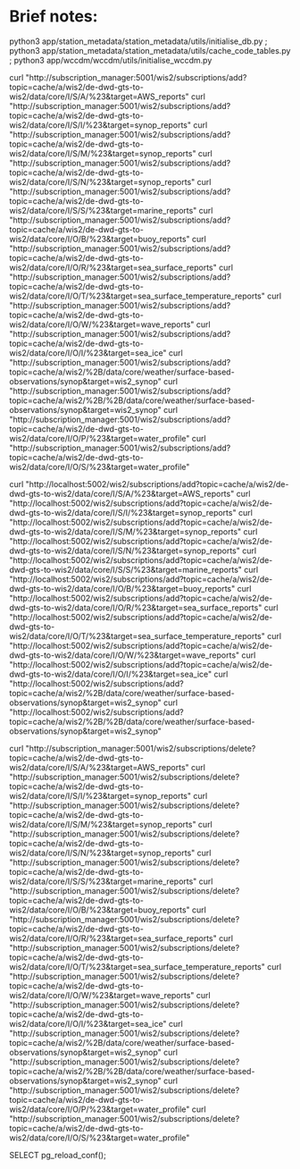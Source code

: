 # Brief notes:

python3 app/station_metadata/station_metadata/utils/initialise_db.py ; python3 app/station_metadata/station_metadata/utils/cache_code_tables.py ; python3 app/wccdm/wccdm/utils/initialise_wccdm.py

curl "http://subscription_manager:5001/wis2/subscriptions/add?topic=cache/a/wis2/de-dwd-gts-to-wis2/data/core/I/S/A/%23&target=AWS_reports"
curl "http://subscription_manager:5001/wis2/subscriptions/add?topic=cache/a/wis2/de-dwd-gts-to-wis2/data/core/I/S/I/%23&target=synop_reports"
curl "http://subscription_manager:5001/wis2/subscriptions/add?topic=cache/a/wis2/de-dwd-gts-to-wis2/data/core/I/S/M/%23&target=synop_reports"
curl "http://subscription_manager:5001/wis2/subscriptions/add?topic=cache/a/wis2/de-dwd-gts-to-wis2/data/core/I/S/N/%23&target=synop_reports"
curl "http://subscription_manager:5001/wis2/subscriptions/add?topic=cache/a/wis2/de-dwd-gts-to-wis2/data/core/I/S/S/%23&target=marine_reports"
curl "http://subscription_manager:5001/wis2/subscriptions/add?topic=cache/a/wis2/de-dwd-gts-to-wis2/data/core/I/O/B/%23&target=buoy_reports"
curl "http://subscription_manager:5001/wis2/subscriptions/add?topic=cache/a/wis2/de-dwd-gts-to-wis2/data/core/I/O/R/%23&target=sea_surface_reports"
curl "http://subscription_manager:5001/wis2/subscriptions/add?topic=cache/a/wis2/de-dwd-gts-to-wis2/data/core/I/O/T/%23&target=sea_surface_temperature_reports"
curl "http://subscription_manager:5001/wis2/subscriptions/add?topic=cache/a/wis2/de-dwd-gts-to-wis2/data/core/I/O/W/%23&target=wave_reports"
curl "http://subscription_manager:5001/wis2/subscriptions/add?topic=cache/a/wis2/de-dwd-gts-to-wis2/data/core/I/O/I/%23&target=sea_ice"
curl "http://subscription_manager:5001/wis2/subscriptions/add?topic=cache/a/wis2/%2B/data/core/weather/surface-based-observations/synop&target=wis2_synop"
curl "http://subscription_manager:5001/wis2/subscriptions/add?topic=cache/a/wis2/%2B/%2B/data/core/weather/surface-based-observations/synop&target=wis2_synop"
curl "http://subscription_manager:5001/wis2/subscriptions/add?topic=cache/a/wis2/de-dwd-gts-to-wis2/data/core/I/O/P/%23&target=water_profile"
curl "http://subscription_manager:5001/wis2/subscriptions/add?topic=cache/a/wis2/de-dwd-gts-to-wis2/data/core/I/O/S/%23&target=water_profile"

curl "http://localhost:5002/wis2/subscriptions/add?topic=cache/a/wis2/de-dwd-gts-to-wis2/data/core/I/S/A/%23&target=AWS_reports"
curl "http://localhost:5002/wis2/subscriptions/add?topic=cache/a/wis2/de-dwd-gts-to-wis2/data/core/I/S/I/%23&target=synop_reports"
curl "http://localhost:5002/wis2/subscriptions/add?topic=cache/a/wis2/de-dwd-gts-to-wis2/data/core/I/S/M/%23&target=synop_reports"
curl "http://localhost:5002/wis2/subscriptions/add?topic=cache/a/wis2/de-dwd-gts-to-wis2/data/core/I/S/N/%23&target=synop_reports"
curl "http://localhost:5002/wis2/subscriptions/add?topic=cache/a/wis2/de-dwd-gts-to-wis2/data/core/I/S/S/%23&target=marine_reports"
curl "http://localhost:5002/wis2/subscriptions/add?topic=cache/a/wis2/de-dwd-gts-to-wis2/data/core/I/O/B/%23&target=buoy_reports"
curl "http://localhost:5002/wis2/subscriptions/add?topic=cache/a/wis2/de-dwd-gts-to-wis2/data/core/I/O/R/%23&target=sea_surface_reports"
curl "http://localhost:5002/wis2/subscriptions/add?topic=cache/a/wis2/de-dwd-gts-to-wis2/data/core/I/O/T/%23&target=sea_surface_temperature_reports"
curl "http://localhost:5002/wis2/subscriptions/add?topic=cache/a/wis2/de-dwd-gts-to-wis2/data/core/I/O/W/%23&target=wave_reports"
curl "http://localhost:5002/wis2/subscriptions/add?topic=cache/a/wis2/de-dwd-gts-to-wis2/data/core/I/O/I/%23&target=sea_ice"
curl "http://localhost:5002/wis2/subscriptions/add?topic=cache/a/wis2/%2B/data/core/weather/surface-based-observations/synop&target=wis2_synop"
curl "http://localhost:5002/wis2/subscriptions/add?topic=cache/a/wis2/%2B/%2B/data/core/weather/surface-based-observations/synop&target=wis2_synop"

curl "http://subscription_manager:5001/wis2/subscriptions/delete?topic=cache/a/wis2/de-dwd-gts-to-wis2/data/core/I/S/A/%23&target=AWS_reports"
curl "http://subscription_manager:5001/wis2/subscriptions/delete?topic=cache/a/wis2/de-dwd-gts-to-wis2/data/core/I/S/I/%23&target=synop_reports"
curl "http://subscription_manager:5001/wis2/subscriptions/delete?topic=cache/a/wis2/de-dwd-gts-to-wis2/data/core/I/S/M/%23&target=synop_reports"
curl "http://subscription_manager:5001/wis2/subscriptions/delete?topic=cache/a/wis2/de-dwd-gts-to-wis2/data/core/I/S/N/%23&target=synop_reports"
curl "http://subscription_manager:5001/wis2/subscriptions/delete?topic=cache/a/wis2/de-dwd-gts-to-wis2/data/core/I/S/S/%23&target=marine_reports"
curl "http://subscription_manager:5001/wis2/subscriptions/delete?topic=cache/a/wis2/de-dwd-gts-to-wis2/data/core/I/O/B/%23&target=buoy_reports"
curl "http://subscription_manager:5001/wis2/subscriptions/delete?topic=cache/a/wis2/de-dwd-gts-to-wis2/data/core/I/O/R/%23&target=sea_surface_reports"
curl "http://subscription_manager:5001/wis2/subscriptions/delete?topic=cache/a/wis2/de-dwd-gts-to-wis2/data/core/I/O/T/%23&target=sea_surface_temperature_reports"
curl "http://subscription_manager:5001/wis2/subscriptions/delete?topic=cache/a/wis2/de-dwd-gts-to-wis2/data/core/I/O/W/%23&target=wave_reports"
curl "http://subscription_manager:5001/wis2/subscriptions/delete?topic=cache/a/wis2/de-dwd-gts-to-wis2/data/core/I/O/I/%23&target=sea_ice"
curl "http://subscription_manager:5001/wis2/subscriptions/delete?topic=cache/a/wis2/%2B/data/core/weather/surface-based-observations/synop&target=wis2_synop"
curl "http://subscription_manager:5001/wis2/subscriptions/delete?topic=cache/a/wis2/%2B/%2B/data/core/weather/surface-based-observations/synop&target=wis2_synop"
curl "http://subscription_manager:5001/wis2/subscriptions/delete?topic=cache/a/wis2/de-dwd-gts-to-wis2/data/core/I/O/P/%23&target=water_profile"
curl "http://subscription_manager:5001/wis2/subscriptions/delete?topic=cache/a/wis2/de-dwd-gts-to-wis2/data/core/I/O/S/%23&target=water_profile"


SELECT pg_reload_conf();